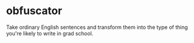 # obfuscator
Take ordinary English sentences and transform them into the type of thing you're likely to write in grad school.

